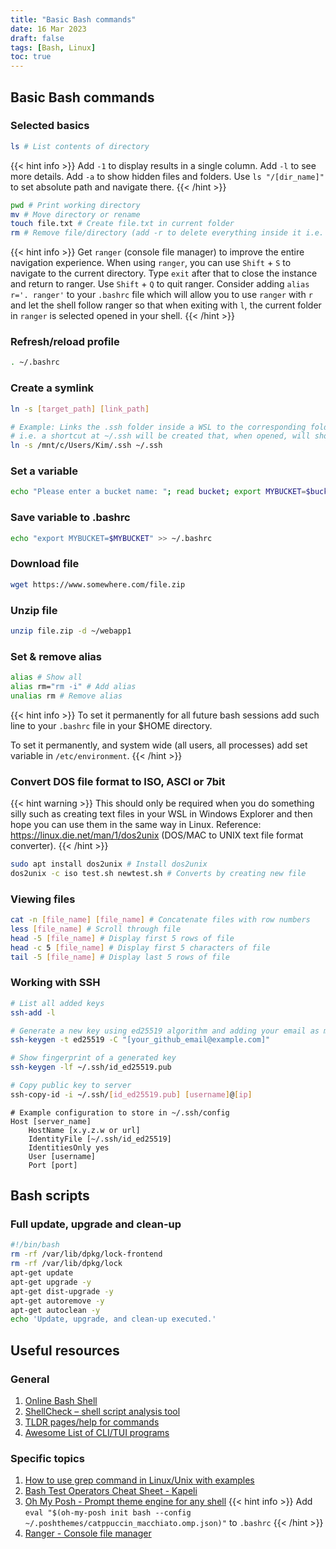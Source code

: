 ```yaml
---
title: "Basic Bash commands"
date: 16 Mar 2023
draft: false
tags: [Bash, Linux]
toc: true
---
```

## Basic Bash commands

### Selected basics
```bash
ls # List contents of directory
```

{{< hint info >}}
Add `-1` to display results in a single column. Add `-l` to see more details. Add `-a` to show hidden files and folders. Use `ls "/[dir_name]"` to set absolute path and navigate there. 
{{< /hint >}}


```bash
pwd # Print working directory 
mv # Move directory or rename 
touch file.txt # Create file.txt in current folder
rm # Remove file/directory (add -r to delete everything inside it i.e. recursively)
```

{{< hint info >}}
Get `ranger` (console file manager) to improve the entire navigation experience. When using `ranger`, you can use `Shift` + `S` to navigate to the current directory. Type `exit` after that to close the instance and return to ranger. Use `Shift` + `Q` to quit ranger. Consider adding `alias r='. ranger'` to your `.bashrc` file which will allow you to use `ranger` with `r` and let the shell follow ranger so that when exiting with `l`, the current folder in `ranger` is selected opened in your shell.
{{< /hint >}}

### Refresh/reload profile
```bash
. ~/.bashrc
```

### Create a symlink
```bash
ln -s [target_path] [link_path]

# Example: Links the .ssh folder inside a WSL to the corresponding folder on Windows
# i.e. a shortcut at ~/.ssh will be created that, when opened, will show the contents of C:\Users\Kim\.ssh
ln -s /mnt/c/Users/Kim/.ssh ~/.ssh
```

### Set a variable
```bash
echo "Please enter a bucket name: "; read bucket; export MYBUCKET=$bucket
```

### Save variable to .bashrc
```bash
echo "export MYBUCKET=$MYBUCKET" >> ~/.bashrc
```

### Download file
```bash
wget https://www.somewhere.com/file.zip
```

### Unzip file
```bash
unzip file.zip -d ~/webapp1
```

### Set & remove alias
```bash
alias # Show all
alias rm="rm -i" # Add alias
unalias rm # Remove alias
```
{{< hint info >}}
To set it permanently for all future bash sessions add such line to your `.bashrc` file in your $HOME directory.

To set it permanently, and system wide (all users, all processes) add set variable in `/etc/environment`.
{{< /hint >}}


### Convert DOS file format to ISO, ASCI or 7bit

{{< hint warning >}}
This should only be required when you do something silly such as creating text files in your WSL in Windows Explorer and then hope you can use them in the same way in Linux. Reference: https://linux.die.net/man/1/dos2unix (DOS/MAC to UNIX text file format converter).
{{< /hint >}}

```bash
sudo apt install dos2unix # Install dos2unix
dos2unix -c iso test.sh newtest.sh # Converts by creating new file
```

### Viewing files
```bash
cat -n [file_name] [file_name] # Concatenate files with row numbers
less [file_name] # Scroll through file
head -5 [file_name] # Display first 5 rows of file
head -c 5 [file_name] # Display first 5 characters of file
tail -5 [file_name] # Display last 5 rows of file
```

### Working with SSH
```bash
# List all added keys
ssh-add -l

# Generate a new key using ed25519 algorithm and adding your email as meta data
ssh-keygen -t ed25519 -C "[your_github_email@example.com]"

# Show fingerprint of a generated key
ssh-keygen -lf ~/.ssh/id_ed25519.pub

# Copy public key to server
ssh-copy-id -i ~/.ssh/[id_ed25519.pub] [username]@[ip]
```

```
# Example configuration to store in ~/.ssh/config 
Host [server_name]
    HostName [x.y.z.w or url]
    IdentityFile [~/.ssh/id_ed25519]
    IdentitiesOnly yes
    User [username]
    Port [port]
```


## Bash scripts

### Full update, upgrade and clean-up

```bash
#!/bin/bash
rm -rf /var/lib/dpkg/lock-frontend
rm -rf /var/lib/dpkg/lock
apt-get update
apt-get upgrade -y
apt-get dist-upgrade -y
apt-get autoremove -y
apt-get autoclean -y
echo 'Update, upgrade, and clean-up executed.'
```

## Useful resources

### General

1. [Online Bash Shell](https://www.onlinegdb.com/online_bash_shell)
2. [ShellCheck – shell script analysis tool](https://www.shellcheck.net/)
3. [TLDR pages/help for commands](https://tldr.sh/)
4. [Awesome List of CLI/TUI programs](https://github.com/toolleeo/cli-apps)


### Specific topics

1. [How to use grep command in Linux/Unix with examples](https://www.cyberciti.biz/faq/howto-use-grep-command-in-linux-unix/)
2. [Bash Test Operators Cheat Sheet - Kapeli](https://kapeli.com/cheat_sheets/Bash_Test_Operators.docset/Contents/Resources/Documents/index)
3. [Oh My Posh - Prompt theme engine for any shell](https://ohmyposh.dev/docs/)
    {{< hint info >}}
Add `eval "$(oh-my-posh init bash --config ~/.poshthemes/catppuccin_macchiato.omp.json)"` to `.bashrc`
    {{< /hint >}}
4. [Ranger - Console file manager](https://github.com/ranger/ranger)
